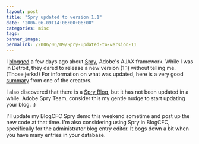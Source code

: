 ```yaml
---
layout: post
title: "Spry updated to version 1.1"
date: "2006-06-09T14:06:00+06:00"
categories: misc 
tags: 
banner_image: 
permalink: /2006/06/09/Spry-updated-to-version-11
---
```


I <a href="http://ray.camdenfamily.com/index.cfm/2006/6/2/I-heart-Spry">blogged</a> a few days ago about <a href="http://labs.adobe.com/technologies/spry/">Spry</a>, Adobe's AJAX framework. While I was in Detroit, they dared to release a new version (1.1) without telling me. (Those jerks!) For information on what was updated, here is a very good <a href="http://www.adobe.com/cfusion/webforums/forum/messageview.cfm?catid=602&threadid=1161459&enterthread=y">summary</a> from one of the creators. 

I also discovered that there is a <a href="http://blogs.adobe.com/spryteam/">Spry Blog</a>, but it has not been updated in a while. Adobe Spry Team, consider this my gentle nudge to start updating your blog. :) 

I'll update my BlogCFC Spry demo this weekend sometime and post up the new code at that time. I'm also considering using Spry in BlogCFC, specifically for the administrator blog entry editor. It bogs down a bit when you have many entries in your database.